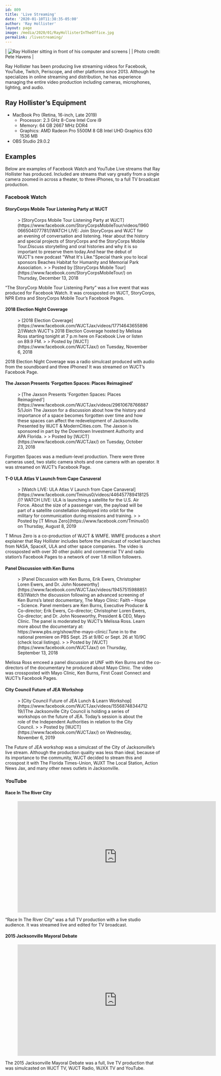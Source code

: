 ```yaml
---
id: 809
title: 'Live Streaming'
date: '2020-01-10T11:38:35-05:00'
author: 'Ray Hollister'
layout: page
image: /media/2020/01/RayHollisterInTheOffice.jpg
permalink: /livestreaming/
---
```


| ![Ray Hollister sitting in front of his computer and screens](/media/2020/01/RayHollisterInTheOffice-1024x768.jpg) |
| Photo credit: Pete Havens |

Ray Hollister has been producing live streaming videos for Facebook, YouTube, Twitch, Periscope, and other platforms since 2013. Although he specializes in online streaming and distribution, he has experience managing the entire video production including cameras, microphones, lighting, and audio.

## Ray Hollister’s Equipment

- MacBook Pro (Retina, 16-inch, Late 2019)
    - Processor: 2.3 GHz 8-Core Intel Core i9
    - Memory: 64 GB 2667 MHz DDR4
    - Graphics: AMD Radeon Pro 5500M 8 GB
    Intel UHD Graphics 630 1536 MB
- OBS Studio 29.0.2

## Examples

Below are examples of Facebook Watch and YouTube Live streams that Ray Hollister has produced. Included are streams that vary greatly from a single camera zoomed in across a theater, to three iPhones, to a full TV broadcast production.

### **Facebook Watch**

#### StoryCorps Mobile Tour Listening Party at WJCT

<figure class="wp-block-embed-facebook wp-block-embed is-type-video is-provider-facebook"><div class="wp-block-embed__wrapper"><div id="fb-root"></div><script async="1" crossorigin="anonymous" defer="1" src="https://connect.facebook.net/en_US/sdk.js#xfbml=1&version=v5.0"></script><div class="fb-video" data-href="https://www.facebook.com/WJCTJax/videos/1960059304078501/" data-width="640">>
[StoryCorps Mobile Tour Listening Party at WJCT](https://www.facebook.com/StoryCorpsMobileTour/videos/1960066504077781/)WATCH LIVE: Join StoryCorps and WJCT for an evening of conversation and listening. Hear about the history and special projects of StoryCorps and the StoryCorps Mobile Tour.Discuss storytelling and oral histories and why it is so important to preserve them today.And hear the debut of WJCT's new podcast "What It's Like."Special thank you to local sponsors Beaches Habitat for Humanity and Memorial Park Association.
> 
> Posted by [StoryCorps Mobile Tour](https://www.facebook.com/StoryCorpsMobileTour/) on Thursday, December 13, 2018

</div></div></figure>“The StoryCorp Mobile Tour Listening Party” was a live event that was produced for Facebook Watch. It was crossposted on WJCT, StoryCorps, NPR Extra and StoryCorps Mobile Tour’s Facebook Pages.

#### 2018 Election Night Coverage

<figure class="wp-block-embed-facebook wp-block-embed is-type-video is-provider-facebook"><div class="wp-block-embed__wrapper"><div id="fb-root"></div><script async="1" crossorigin="anonymous" defer="1" src="https://connect.facebook.net/en_US/sdk.js#xfbml=1&version=v5.0"></script><div class="fb-video" data-href="https://www.facebook.com/WJCTJax/videos/177146436558962/" data-width="640">> [2018 Election Coverage](https://www.facebook.com/WJCTJax/videos/177146436558962/)Watch WJCT's 2018 Election Coverage hosted by Melissa Ross starting tonight at 7 p.m here on Facebook Live or listen on 89.9 FM.
> 
> Posted by [WJCT](https://www.facebook.com/WJCTJax/) on Tuesday, November 6, 2018

</div></div></figure>2018 Election Night Coverage was a radio simulcast produced with audio from the soundboard and three iPhones! It was streamed on WJCT’s Facebook Page.

#### The Jaxson Presents ‘Forgotten Spaces: Places Reimagined’

<figure class="wp-block-embed-facebook wp-block-embed is-type-video is-provider-facebook"><div class="wp-block-embed__wrapper"><div id="fb-root"></div><script async="1" crossorigin="anonymous" defer="1" src="https://connect.facebook.net/en_US/sdk.js#xfbml=1&version=v5.0"></script><div class="fb-video" data-href="https://www.facebook.com/WJCTJax/videos/296106787668875/" data-width="640">> [The Jaxson Presents 'Forgotten Spaces: Places Reimagined'](https://www.facebook.com/WJCTJax/videos/296106787668875/)Join The Jaxson for a discussion about how the history and importance of a space becomes forgotten over time and how these spaces can affect the redevelopment of Jacksonville. Presented by WJCT &amp; ModernCities.com. The Jaxson is sponsored in part by the Downtown Investment Authority and APA Florida.
> 
> Posted by [WJCT](https://www.facebook.com/WJCTJax/) on Tuesday, October 23, 2018

</div></div></figure>Forgotten Spaces was a medium-level production. There were three cameras used, two static camera shots and one camera with an operator. It was streamed on WJCT’s Facebook Page.

#### T-0 ULA Atlas V Launch from Cape Canaveral

<figure class="wp-block-embed-facebook wp-block-embed is-type-video is-provider-facebook"><div class="wp-block-embed__wrapper"><div id="fb-root"></div><script async="1" crossorigin="anonymous" defer="1" src="https://connect.facebook.net/en_US/sdk.js#xfbml=1&version=v5.0"></script><div class="fb-video" data-href="https://www.facebook.com/Tminus0/videos/446457789418125/" data-width="640">> [Watch LIVE: ULA Atlas V Launch from Cape Canaveral](https://www.facebook.com/Tminus0/videos/446457789418125/)? WATCH LIVE: ULA is launching a satellite for the U.S. Air Force. About the size of a passenger van, the payload will be part of a satellite constellation deployed into orbit for the military for communication during missions and training.
> 
> Posted by [T Minus Zero](https://www.facebook.com/Tminus0/) on Thursday, August 8, 2019

</div></div></figure>T Minus Zero is a co-production of WJCT &amp; WMFE. WMFE produces a short explainer that Ray Hollister includes before the simulcast of rocket launches from NASA, SpaceX, ULA and other space companies. The video is crossposted with over 30 other public and commercial TV and radio station’s Facebook Pages to a network of over 1.8 million followers.

#### Panel Discussion with Ken Burns

<figure class="wp-block-embed-facebook wp-block-embed is-type-video is-provider-facebook"><div class="wp-block-embed__wrapper"><div id="fb-root"></div><script async="1" crossorigin="anonymous" defer="1" src="https://connect.facebook.net/en_US/sdk.js#xfbml=1&version=v5.0"></script><div class="fb-video" data-href="https://www.facebook.com/WJCTJax/videos/1945751598885163/" data-width="640">> [Panel Discussion with Ken Burns, Erik Ewers, Christopher Loren Ewers, and Dr. John Noseworthy](https://www.facebook.com/WJCTJax/videos/1945751598885163/)Watch the discussion following an advanced screening of Ken Burns’s latest documentary, The Mayo Clinic: Faith – Hope – Science. Panel members are Ken Burns, Executive Producer &amp; Co-director; Erik Ewers, Co-director; Christopher Loren Ewers, Co-director; and Dr. John Noseworthy, President &amp; CEO, Mayo Clinic. The panel is moderated by WJCT’s Melissa Ross. Learn more about the documentary at: https://www.pbs.org/show/the-mayo-clinic/.Tune in to the national premiere on PBS Sept. 25 at 9/8C or Sept. 26 at 10/9C (check local listings).
> 
> Posted by [WJCT](https://www.facebook.com/WJCTJax/) on Thursday, September 13, 2018

</div></div></figure>Melissa Ross emceed a panel discussion at UNF with Ken Burns and the co-directors of the documentary he produced about Mayo Clinic. The video was crossposted with Mayo Clinic, Ken Burns, First Coast Connect and WJCT’s Facebook Pages.

#### City Council Future of JEA Workshop

<figure class="wp-block-embed-facebook wp-block-embed is-type-video is-provider-facebook"><div class="wp-block-embed__wrapper"><div id="fb-root"></div><script async="1" crossorigin="anonymous" defer="1" src="https://connect.facebook.net/en_US/sdk.js#xfbml=1&version=v5.0"></script><div class="fb-video" data-href="https://www.facebook.com/WJCTJax/videos/1556874834471219/" data-width="640">> [City Council Future of JEA Lunch &amp; Learn Workshop](https://www.facebook.com/WJCTJax/videos/1556874834471219/)The Jacksonville City Council is holding a series of workshops on the future of JEA. Today’s session is about the role of the Independent Authorities in relation to the City Council.
> 
> Posted by [WJCT](https://www.facebook.com/WJCTJax/) on Wednesday, November 6, 2019

</div></div></figure>The Future of JEA workshop was a simulcast of the City of Jacksonville’s live stream. Although the production quality was less than ideal, because of its importance to the community, WJCT decided to stream this and crosspost it with The Florida Times-Union, WJXT The Local Station, Action News Jax, and many other news outlets in Jacksonville.

### **YouTube**

#### Race In The River City

<figure class="wp-block-embed-youtube wp-block-embed is-type-video is-provider-youtube wp-embed-aspect-16-9 wp-has-aspect-ratio"><div class="wp-block-embed__wrapper"><iframe allow="accelerometer; autoplay; encrypted-media; gyroscope; picture-in-picture" allowfullscreen="" frameborder="0" height="360" loading="lazy" src="https://www.youtube.com/embed/tZ4AXNEjJ6g?feature=oembed" title="Race In The River City" width="640"></iframe></div></figure>“Race In The River City” was a full TV production with a live studio audience. It was streamed live and edited for TV broadcast.

#### 2015 Jacksonville Mayoral Debate

<figure class="wp-block-embed-youtube wp-block-embed is-type-video is-provider-youtube wp-embed-aspect-16-9 wp-has-aspect-ratio"><div class="wp-block-embed__wrapper"><iframe allow="accelerometer; autoplay; encrypted-media; gyroscope; picture-in-picture" allowfullscreen="" frameborder="0" height="360" loading="lazy" src="https://www.youtube.com/embed/VDMO3T_lumo?feature=oembed" title="The 2015 Jacksonville Mayoral Debate" width="640"></iframe></div></figure>The 2015 Jacksonville Mayoral Debate was a full, live TV production that was simulcasted on WJCT TV, WJCT Radio, WJXX TV and YouTube.